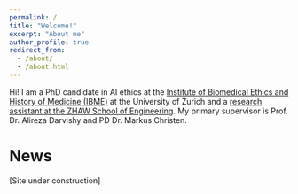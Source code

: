 ```yaml
---
permalink: /
title: "Welcome!"
excerpt: "About me"
author_profile: true
redirect_from: 
  - /about/
  - /about.html
---
```


Hi! I am a PhD candidate in AI ethics at the [Institute of Biomedical Ethics and History of Medicine (IBME)](https://www.ibme.uzh.ch/en.html) at the University of Zurich and a [research assistant at the ZHAW School of Engineering](https://www.zhaw.ch/en/about-us/person/piee/). My primary supervisor is Prof. Dr. Alireza Darvishy and PD Dr. Markus Christen.

News
======
[Site under construction]


